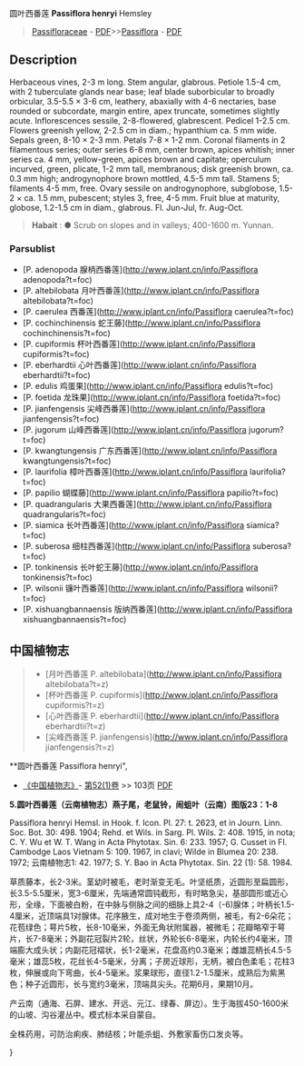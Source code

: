 圆叶西番莲 **Passiflora henryi** Hemsley

> [Passifloraceae](http://www.iplant.cn/info/Passifloraceae?t=foc) - [PDF](http://www.iplant.cn/foc/pdf/Passifloraceae.pdf)>>[Passiflora](http://www.iplant.cn/info/Passiflora?t=foc) - [PDF](http://www.iplant.cn/foc/pdf/Passiflora.pdf)

## Description

Herbaceous vines, 2-3 m long. Stem angular, glabrous. Petiole 1.5-4 cm, with 2 tuberculate glands near base; leaf blade suborbicular to broadly orbicular, 3.5-5.5 × 3-6 cm, leathery, abaxially with 4-6 nectaries, base rounded or subcordate, margin entire, apex truncate, sometimes slightly acute. Inflorescences sessile, 2-8-flowered, glabrescent. Pedicel 1-2.5 cm. Flowers greenish yellow, 2-2.5 cm in diam.; hypanthium ca. 5 mm wide. Sepals green, 8-10 × 2-3 mm. Petals 7-8 × 1-2 mm. Coronal filaments in 2 filamentous series; outer series 6-8 mm, center brown, apices whitish; inner series ca. 4 mm, yellow-green, apices brown and capitate; operculum incurved, green, plicate, 1-2 mm tall, membranous; disk greenish brown, ca. 0.3 mm high; androgynophore brown mottled, 4.5-5 mm tall. Stamens 5; filaments 4-5 mm, free. Ovary sessile on androgynophore, subglobose, 1.5-2 × ca. 1.5 mm, pubescent; styles 3, free, 4-5 mm. Fruit blue at maturity, globose, 1.2-1.5 cm in diam., glabrous. Fl. Jun-Jul, fr. Aug-Oct.

> **Habait** : 
>● Scrub on slopes and in valleys; 400-1600 m. Yunnan.

### Parsublist

* [P.  adenopoda  腺柄西番莲](http://www.iplant.cn/info/Passiflora adenopoda?t=foc)
* [P.  altebilobata  月叶西番莲](http://www.iplant.cn/info/Passiflora altebilobata?t=foc)
* [P.  caerulea  西番莲](http://www.iplant.cn/info/Passiflora caerulea?t=foc)
* [P.  cochinchinensis  蛇王藤](http://www.iplant.cn/info/Passiflora cochinchinensis?t=foc)
* [P.  cupiformis  杯叶西番莲](http://www.iplant.cn/info/Passiflora cupiformis?t=foc)
* [P.  eberhardtii  心叶西番莲](http://www.iplant.cn/info/Passiflora eberhardtii?t=foc)
* [P.  edulis  鸡蛋果](http://www.iplant.cn/info/Passiflora edulis?t=foc)
* [P.  foetida  龙珠果](http://www.iplant.cn/info/Passiflora foetida?t=foc)
* [P.  jianfengensis  尖峰西番莲](http://www.iplant.cn/info/Passiflora jianfengensis?t=foc)
* [P.  jugorum  山峰西番莲](http://www.iplant.cn/info/Passiflora jugorum?t=foc)
* [P.  kwangtungensis  广东西番莲](http://www.iplant.cn/info/Passiflora kwangtungensis?t=foc)
* [P.  laurifolia  樟叶西番莲](http://www.iplant.cn/info/Passiflora laurifolia?t=foc)
* [P.  papilio  蝴蝶藤](http://www.iplant.cn/info/Passiflora papilio?t=foc)
* [P.  quadrangularis  大果西番莲](http://www.iplant.cn/info/Passiflora quadrangularis?t=foc)
* [P.  siamica  长叶西番莲](http://www.iplant.cn/info/Passiflora siamica?t=foc)
* [P.  suberosa  细柱西番莲](http://www.iplant.cn/info/Passiflora suberosa?t=foc)
* [P.  tonkinensis  长叶蛇王藤](http://www.iplant.cn/info/Passiflora tonkinensis?t=foc)
* [P.  wilsonii  镰叶西番莲](http://www.iplant.cn/info/Passiflora wilsonii?t=foc)
* [P.  xishuangbannaensis  版纳西番莲](http://www.iplant.cn/info/Passiflora xishuangbannaensis?t=foc)

## 中国植物志

> * [月叶西番莲  P.  altebilobata](http://www.iplant.cn/info/Passiflora altebilobata?t=z)
> * [杯叶西番莲  P.  cupiformis](http://www.iplant.cn/info/Passiflora cupiformis?t=z)
> * [心叶西番莲  P.  eberhardtii](http://www.iplant.cn/info/Passiflora eberhardtii?t=z)
> * [尖峰西番莲  P.  jianfengensis](http://www.iplant.cn/info/Passiflora jianfengensis?t=z)

**圆叶西番莲 Passiflora henryi",

* [《中国植物志》](http://www.iplant.cn/frps)- [第52(1)卷](http://www.iplant.cn/frps/vol/52(1)) >> 103页 [PDF](http://www.iplant.cn/frps/pdf/52(1)/103.PDF)

**5.圆叶西番莲（云南植物志）燕子尾，老鼠铃，闹蛆叶（云南）图版23：1-8**

Passiflora henryi Hemsl. in Hook. f. Icon. Pl. 27: t. 2623, et in Journ. Linn. Soc. Bot. 30: 498. 1904; Rehd. et Wils. in Sarg. Pl. Wils. 2: 408. 1915, in nota; C. Y. Wu et W. T. Wang in Acta Phytotax. Sin. 6: 233. 1957; G. Cusset in Fl. Cambodge Laos Vietnam 5: 109. 1967, in clavi; Wilde in Blumea 20: 238. 1972; 云南植物志1: 42. 1977; S. Y. Bao in Acta Phytotax. Sin. 22 (1): 58. 1984.

草质藤本，长2-3米。茎幼时被毛，老时渐变无毛。叶坚纸质，近圆形至扁圆形，长3.5-5.5厘米，宽3-6厘米，先端通常圆钝截形，有时略急尖，基部圆形或近心形，全缘，下面被白粉，在中脉与侧脉之间的细脉上具2-4（-6)腺体；叶柄长1.5-4厘米，近顶端具1对腺体。花序腋生，成对地生于卷须两侧，被毛，有2-6朵花；花苞绿色；萼片5枚，长8-10毫米，外面无角状附属器，被微毛；花瓣略窄于萼片，长7-8毫米；外副花冠裂片2轮，丝状，外轮长6-8毫米，内轮长约4毫米，顶端膨大成头状；内副花冠褶状，长1-2毫米，花盘高约0.3毫米；雌雄蕊柄长4.5-5毫米；雄蕊5枚，花丝长4-5毫米，分离；子房近球形，无柄，被白色柔毛；花柱3枚，伸展或向下弯曲，长4-5毫米。浆果球形，直径1.2-1.5厘米，成熟后为紫黑色；种子近圆形，长与宽约3毫米，顶端具尖头。花期6月，果期10月。

产云南（通海、石屏、建水、开远、元江、绿春、屏边）。生于海拔450-1600米的山坡、沟谷灌丛中。模式标本采自蒙自。

全株药用，可防治痢疾、肺结核；叶能杀蛆、外敷家畜伤口发炎等。

}